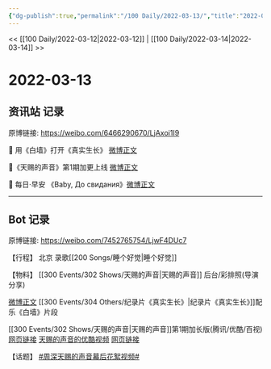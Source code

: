 ```yaml
---
{"dg-publish":true,"permalink":"/100 Daily/2022-03-13/","title":"2022-03-13","created":"2022-11-09T17:12:05.000+08:00","updated":"2023-04-11T14:46:34.000+08:00"}
---
```



<< [[100 Daily/2022-03-12\|2022-03-12]] | [[100 Daily/2022-03-14\|2022-03-14]] >>

# 2022-03-13

## 资讯站 记录

原博链接: https://weibo.com/6466290670/LjAxoi1I9

💫 用《白墙》打开《真实生长》 [微博正文](https://weibo.com/detail/4746591677711805)

💫《天赐的声音》第1期加更上线 [微博正文](https://weibo.com/detail/4746545884826134)

💫 每日·早安 《Baby, До свидания》[微博正文](https://weibo.com/detail/4746475780703151)

---
## Bot 记录

原博链接: https://weibo.com/7452765754/LjwF4DUc7

【行程】
北京 录歌[[200 Songs/睡个好觉\|睡个好觉]]

【物料】
[](https://weibo.com/detail/4746486086632547) [[300 Events/302 Shows/天赐的声音\|天赐的声音]] 后台/彩排照(导演分享)

[微博正文](https://weibo.com/detail/4746566235326917) [[300 Events/304 Others/纪录片《真实生长》\|纪录片《真实生长》]]配乐《白墙》片段

[[300 Events/302 Shows/天赐的声音\|天赐的声音]]第1期加长版(腾讯/优酷/百视)
[网页链接](https://weibo.cn/sinaurl?u=https%3A%2F%2Fm.v.qq.com%2Fx%2Fcover%2Fm%2Fmzc00200c64uga6%2Fc0042yvtrjz.html)
[天赐的声音的优酷视频](https://weibo.cn/sinaurl?u=https%3A%2F%2Fv.youku.com%2Fv_show%2Fid_XNTIwNTM0Njg3Ng%3D%3D.html%3Fx%26sharefrom%3Dandroid%26scene%3Dlong%26playMode%3D%26sharekey%3D7e0a99fbb2cfa8f3ebf48f66321eed2d1)
[网页链接](https://weibo.cn/sinaurl?u=https%3A%2F%2Fbp-share.bestv.com.cn%2Fbp-share%2FsharePage.html%3FtitleId%3D403903%26contentId%3D10121%26currentEpisode%3D1%26modelType%3D1)

【话题】
[#周深天赐的声音幕后花絮视频#](https://s.weibo.com/weibo?q=%23%E5%91%A8%E6%B7%B1%E5%A4%A9%E8%B5%90%E7%9A%84%E5%A3%B0%E9%9F%B3%E5%B9%95%E5%90%8E%E8%8A%B1%E7%B5%AE%E8%A7%86%E9%A2%91%23)
